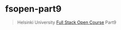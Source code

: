 # fsopen-part9

> Helsinki University [Full Stack Open Course](https://fullstackopen.com/en/part9) Part9
